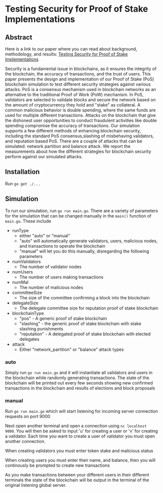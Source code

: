 # Testing Security for Proof of Stake Implementations

## Abstract

Here is a link to our paper where you can read about background, methodology, and results: [Testing Security for Proof of Stake Implementations](CS_512_Final_Paper.pdf)

Security is a fundamental issue in blockchains, as it ensures
the integrity of the blockchain, the accuracy of transactions, and the trust of users. This paper presents the design and implementation of our Proof of Stake (PoS) blockchain simulation to test different security strategies against various attacks. PoS is a consensus mechanism used in blockchain networks as an alternative to the traditional Proof of Work (PoW) mechanism. In PoS, validators are selected to validate blocks and secure the network based on the amount of cryptocurrency they hold and "stake" as collateral. A common malicious behavior is double spending, where the same funds are used for multiple different transactions. Attacks on the blockchain that give the dishonest user opportunities to conduct fraudulent activities like double spending compromise the accuracy of transactions. Our simulation supports a few different methods of enhancing blockchain security, including the standard PoS consensus,slashing of misbehaving validators, and reputation based PoS. There are a couple of attacks that can be simulated: network partition and balance attack. We report the measurements about how the different strategies for blockchain security perform against our simulated attacks.

## Installation
Run `go get ./...`

## Simulation

To run our simulation, run `go run main.go`. There are a variety of parameters for the simulation that can be changed manually in the `main()` function of `main.go`. These include

- runType
    - either "auto" or "manual"
    - "auto" will automatically generate validators, users, malicious nodes, and transactions to operate the blockchain
    - "manual" will let you do this manually, disregarding the following parameters
- numValidators
    - The number of validator nodes
- numUsers
    - The number of users making transactions
- numMal
    - The number of malicious nodes
- committeeSize
    - The size of the committee confirming a block into the blockchain
- delegateSize
    - The delegate committee size for reputation proof of stake blockchain
- blockchainType
    - "pos" - A generic proof of stake blockchain
    - "slashing" - the generic proof of stake blockchain with stake slashing punishments
    - "reputation" - A delegated proof of stake blockchain with elected delegates
- attack
    - Either "network_partition" or "balance" attack types

### auto

Simply run `go run main.go` and it will instantiate all validators and users in the blockchain while randomly generating transactions. The state of the blockchain will be printed out every few seconds showing new confirmed transactions in the blockchain and results of elections and block proposals

### manual

Run `go run main.go` which will start listening for incoming server connection requests on port 9000

Next open another terminal and open a connection using `nc localhost 9000`. You will then be asked to input 'u' for creating a user or 'v' for creating a validator. Each time you want to create a user of validator you must open another connection.

When creating validators you must enter token stake and malicious status

When creating users you must enter their name, and balance, then you will continously be prompted to create new transactions

As you make transactions between your different users in their different terminals the state of the blockchain will be output in the terminal of the original listening global server.
